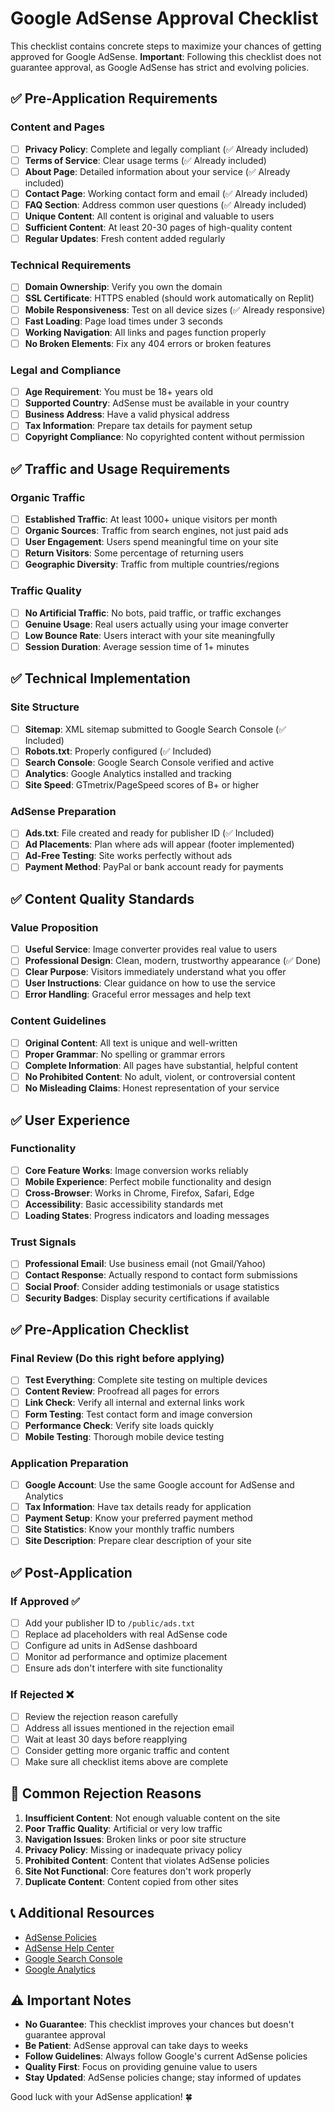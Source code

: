 # Google AdSense Approval Checklist

This checklist contains concrete steps to maximize your chances of getting approved for Google AdSense. **Important**: Following this checklist does not guarantee approval, as Google AdSense has strict and evolving policies.

## ✅ Pre-Application Requirements

### Content and Pages
- [ ] **Privacy Policy**: Complete and legally compliant (✅ Already included)
- [ ] **Terms of Service**: Clear usage terms (✅ Already included) 
- [ ] **About Page**: Detailed information about your service (✅ Already included)
- [ ] **Contact Page**: Working contact form and email (✅ Already included)
- [ ] **FAQ Section**: Address common user questions (✅ Already included)
- [ ] **Unique Content**: All content is original and valuable to users
- [ ] **Sufficient Content**: At least 20-30 pages of high-quality content
- [ ] **Regular Updates**: Fresh content added regularly

### Technical Requirements
- [ ] **Domain Ownership**: Verify you own the domain
- [ ] **SSL Certificate**: HTTPS enabled (should work automatically on Replit)
- [ ] **Mobile Responsiveness**: Test on all device sizes (✅ Already responsive)
- [ ] **Fast Loading**: Page load times under 3 seconds
- [ ] **Working Navigation**: All links and pages function properly
- [ ] **No Broken Elements**: Fix any 404 errors or broken features

### Legal and Compliance
- [ ] **Age Requirement**: You must be 18+ years old
- [ ] **Supported Country**: AdSense must be available in your country
- [ ] **Business Address**: Have a valid physical address
- [ ] **Tax Information**: Prepare tax details for payment setup
- [ ] **Copyright Compliance**: No copyrighted content without permission

## ✅ Traffic and Usage Requirements

### Organic Traffic
- [ ] **Established Traffic**: At least 1000+ unique visitors per month
- [ ] **Organic Sources**: Traffic from search engines, not just paid ads
- [ ] **User Engagement**: Users spend meaningful time on your site
- [ ] **Return Visitors**: Some percentage of returning users
- [ ] **Geographic Diversity**: Traffic from multiple countries/regions

### Traffic Quality
- [ ] **No Artificial Traffic**: No bots, paid traffic, or traffic exchanges
- [ ] **Genuine Usage**: Real users actually using your image converter
- [ ] **Low Bounce Rate**: Users interact with your site meaningfully
- [ ] **Session Duration**: Average session time of 1+ minutes

## ✅ Technical Implementation

### Site Structure
- [ ] **Sitemap**: XML sitemap submitted to Google Search Console (✅ Included)
- [ ] **Robots.txt**: Properly configured (✅ Included)
- [ ] **Search Console**: Google Search Console verified and active
- [ ] **Analytics**: Google Analytics installed and tracking
- [ ] **Site Speed**: GTmetrix/PageSpeed scores of B+ or higher

### AdSense Preparation
- [ ] **Ads.txt**: File created and ready for publisher ID (✅ Included)
- [ ] **Ad Placements**: Plan where ads will appear (footer implemented)
- [ ] **Ad-Free Testing**: Site works perfectly without ads
- [ ] **Payment Method**: PayPal or bank account ready for payments

## ✅ Content Quality Standards

### Value Proposition
- [ ] **Useful Service**: Image converter provides real value to users
- [ ] **Professional Design**: Clean, modern, trustworthy appearance (✅ Done)
- [ ] **Clear Purpose**: Visitors immediately understand what you offer
- [ ] **User Instructions**: Clear guidance on how to use the service
- [ ] **Error Handling**: Graceful error messages and help text

### Content Guidelines
- [ ] **Original Content**: All text is unique and well-written
- [ ] **Proper Grammar**: No spelling or grammar errors
- [ ] **Complete Information**: All pages have substantial, helpful content
- [ ] **No Prohibited Content**: No adult, violent, or controversial content
- [ ] **No Misleading Claims**: Honest representation of your service

## ✅ User Experience

### Functionality
- [ ] **Core Feature Works**: Image conversion works reliably
- [ ] **Mobile Experience**: Perfect mobile functionality and design
- [ ] **Cross-Browser**: Works in Chrome, Firefox, Safari, Edge
- [ ] **Accessibility**: Basic accessibility standards met
- [ ] **Loading States**: Progress indicators and loading messages

### Trust Signals
- [ ] **Professional Email**: Use business email (not Gmail/Yahoo)
- [ ] **Contact Response**: Actually respond to contact form submissions
- [ ] **Social Proof**: Consider adding testimonials or usage statistics
- [ ] **Security Badges**: Display security certifications if available

## ✅ Pre-Application Checklist

### Final Review (Do this right before applying)
- [ ] **Test Everything**: Complete site testing on multiple devices
- [ ] **Content Review**: Proofread all pages for errors
- [ ] **Link Check**: Verify all internal and external links work
- [ ] **Form Testing**: Test contact form and image conversion
- [ ] **Performance Check**: Verify site loads quickly
- [ ] **Mobile Testing**: Thorough mobile device testing

### Application Preparation
- [ ] **Google Account**: Use the same Google account for AdSense and Analytics
- [ ] **Tax Information**: Have tax details ready for application
- [ ] **Payment Setup**: Know your preferred payment method
- [ ] **Site Statistics**: Know your monthly traffic numbers
- [ ] **Site Description**: Prepare clear description of your site

## ✅ Post-Application

### If Approved ✅
- [ ] Add your publisher ID to `/public/ads.txt`
- [ ] Replace ad placeholders with real AdSense code
- [ ] Configure ad units in AdSense dashboard
- [ ] Monitor ad performance and optimize placement
- [ ] Ensure ads don't interfere with site functionality

### If Rejected ❌
- [ ] Review the rejection reason carefully
- [ ] Address all issues mentioned in the rejection email
- [ ] Wait at least 30 days before reapplying
- [ ] Consider getting more organic traffic and content
- [ ] Make sure all checklist items above are complete

## 🚨 Common Rejection Reasons

1. **Insufficient Content**: Not enough valuable content on the site
2. **Poor Traffic Quality**: Artificial or very low traffic
3. **Navigation Issues**: Broken links or poor site structure
4. **Privacy Policy**: Missing or inadequate privacy policy
5. **Prohibited Content**: Content that violates AdSense policies
6. **Site Not Functional**: Core features don't work properly
7. **Duplicate Content**: Content copied from other sites

## 📞 Additional Resources

- [AdSense Policies](https://support.google.com/adsense/answer/48182)
- [AdSense Help Center](https://support.google.com/adsense/)
- [Google Search Console](https://search.google.com/search-console/)
- [Google Analytics](https://analytics.google.com/)

## ⚠️ Important Notes

- **No Guarantee**: This checklist improves your chances but doesn't guarantee approval
- **Be Patient**: AdSense approval can take days to weeks
- **Follow Guidelines**: Always follow Google's current AdSense policies
- **Quality First**: Focus on providing genuine value to users
- **Stay Updated**: AdSense policies change; stay informed of updates

Good luck with your AdSense application! 🍀
